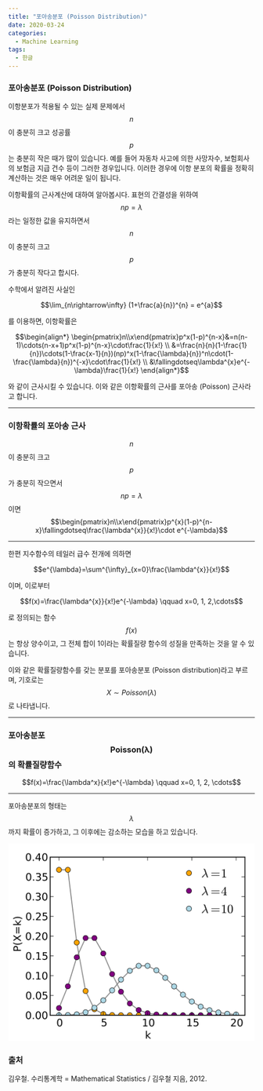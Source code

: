 ```yaml
---
title: "포아송분포 (Poisson Distribution)"
date: 2020-03-24
categories:
  - Machine Learning
tags:
  - 한글
---
```

### 포아송분포 (Poisson Distribution)

이항분포가 적용될 수 있는 실제 문제에서 $$n$$이 충분히 크고 성공률 $$p$$는 충분히 작은 때가 많이 있습니다. 예를 들어 자동차 사고에 의한 사망자수, 보험회사의 보험금 지급 건수 등이 그러한 경우입니다. 이러한 경우에 이항 분포의 확률을 정확히 계산하는 것은 매우 어려운 일이 됩니다.

이항확률의 근사계산에 대하여 알아봅시다. 표현의 간결성을 위하여 $$np=\lambda$$라는 일정한 값을 유지하면서 $$n$$이 충분히 크고 $$p$$가 충분히 작다고 합시다.

수학에서 알려진 사실인

$$\lim_{n\rightarrow\infty} (1+\frac{a}{n})^{n} = e^{a}$$

를 이용하면, 이항확률은

$$\begin{align*}
\begin{pmatrix}n\\x\end{pmatrix}p^x(1-p)^{n-x}&=n(n-1)\cdots(n-x+1)p^x(1-p)^{n-x}\cdot\frac{1}{x!} \\
&=\frac{n}{n}(1-\frac{1}{n})\cdots(1-\frac{x-1}{n})(np)^x(1-\frac{\lambda}{n})^n\cdot(1-\frac{\lambda}{n})^{-x}\cdot\frac{1}{x!} \\
&\fallingdotseq\lambda^{x}e^{-\lambda}\frac{1}{x!}
\end{align*}$$

와 같이 근사시킬 수 있습니다. 이와 같은 이항확률의 근사를 포아송 (Poisson) 근사라고 합니다.

---
### 이항확률의 포아송 근사
$$n$$이 충분히 크고 $$p$$가 충분히 작으면서 $$np=\lambda$$이면
$$\begin{pmatrix}n\\x\end{pmatrix}p^{x}(1-p)^{n-x}\fallingdotseq\frac{\lambda^{x}}{x!}\cdot e^{-\lambda}$$

---

한편 지수함수의 테일러 급수 전개에 의하면

$$e^{\lambda}=\sum^{\infty}_{x=0}\frac{\lambda^{x}}{x!}$$

이며, 이로부터

$$f(x)=\frac{\lambda^{x}}{x!}e^{-\lambda} \qquad x=0, 1, 2,\cdots$$

로 정의되는 함수 $$f(x)$$는 항상 양수이고, 그 전체 합이 1이라는 확률질량 함수의 성질을 만족하는 것을 알 수 있습니다.

이와 같은 확률질량함수를 갖는 분포를 포아송분포 (Poisson distribution)라고 부르며, 기호로는 $$X\sim Poisson(\lambda)$$로 나타냅니다.

---
### 포아송분포 $$\mathbf{Poisson(\lambda)}$$의 확률질량함수
$$f(x)=\frac{\lambda^x}{x!}e^{-\lambda} \qquad x=0, 1, 2, \cdots$$

---

포아송분포의 형태는 $$\lambda$$까지 확률이 증가하고, 그 이후에는 감소하는 모습을 하고 있습니다.

![Figure_1](/assets/images/2020-03-24-PD1.png)

### 출처
김우철. 수리통계학 = Mathematical Statistics / 김우철 지음, 2012.

<script type="text/javascript" async
src="https://cdn.mathjax.org/mathjax/latest/MathJax.js?config=TeX-MML-AM_CHTML">